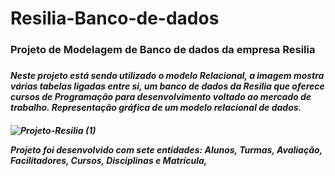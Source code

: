 # Resilia-Banco-de-dados
<h3>Projeto de Modelagem de Banco de dados da empresa Resilia<h3>

<h5><i>Neste projeto está sendo utilizado o modelo Relacional, a imagem mostra várias tabelas ligadas entre si, um banco de dados da Resilia que oferece cursos de Programação para desenvolvimento voltado ao mercado de trabalho.
Representação gráfica de um modelo relacional de dados.<i><h5>

![Projeto-Resilia (1)](https://user-images.githubusercontent.com/112409145/207366723-ef5f80b1-a6f3-4c72-83fe-d962c365ab87.jpg)

Projeto foi desenvolvido com sete entidades: Alunos, Turmas, Avaliação, Facilitadores, Cursos, Disciplinas e Matrícula, 

